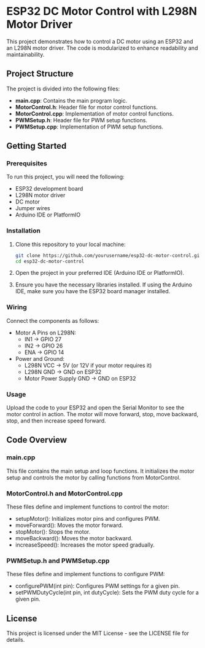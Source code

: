 # ESP32 DC Motor Control with L298N Motor Driver

This project demonstrates how to control a DC motor using an ESP32 and an L298N motor driver. The code is modularized to enhance readability and maintainability. 

## Project Structure

The project is divided into the following files:

- **main.cpp**: Contains the main program logic.
- **MotorControl.h**: Header file for motor control functions.
- **MotorControl.cpp**: Implementation of motor control functions.
- **PWMSetup.h**: Header file for PWM setup functions.
- **PWMSetup.cpp**: Implementation of PWM setup functions.

## Getting Started

### Prerequisites

To run this project, you will need the following:

- ESP32 development board
- L298N motor driver
- DC motor
- Jumper wires
- Arduino IDE or PlatformIO

### Installation

1. Clone this repository to your local machine:

   ```bash
   git clone https://github.com/yourusername/esp32-dc-motor-control.git
   cd esp32-dc-motor-control

2. Open the project in your preferred IDE (Arduino IDE or PlatformIO).

3. Ensure you have the necessary libraries installed. If using the Arduino IDE, make sure you have the ESP32 board manager installed.

### Wiring
Connect the components as follows:

- Motor A Pins on L298N:
    - IN1 -> GPIO 27
    - IN2 -> GPIO 26
    - ENA -> GPIO 14
- Power and Ground:
    - L298N VCC -> 5V (or 12V if your motor requires it)
    - L298N GND -> GND on ESP32
    - Motor Power Supply GND -> GND on ESP32

### Usage
Upload the code to your ESP32 and open the Serial Monitor to see the motor control in action. The motor will move forward, stop, move backward, stop, and then increase speed forward.

## Code Overview
### main.cpp
This file contains the main setup and loop functions. It initializes the motor setup and controls the motor by calling functions from MotorControl.

### MotorControl.h and MotorControl.cpp
These files define and implement functions to control the motor:

- setupMotor(): Initializes motor pins and configures PWM.
- moveForward(): Moves the motor forward.
- stopMotor(): Stops the motor.
- moveBackward(): Moves the motor backward.
- increaseSpeed(): Increases the motor speed gradually.

### PWMSetup.h and PWMSetup.cpp
These files define and implement functions to configure PWM:

- configurePWM(int pin): Configures PWM settings for a given pin.
- setPWMDutyCycle(int pin, int dutyCycle): Sets the PWM duty cycle for a given pin.

## License
This project is licensed under the MIT License - see the LICENSE file for details.